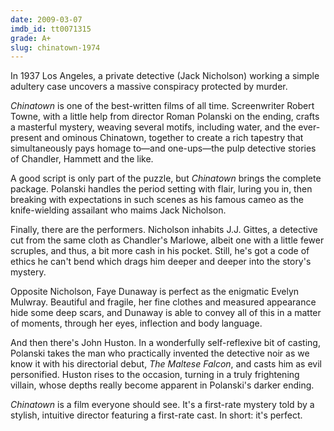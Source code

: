 ```yaml
---
date: 2009-03-07
imdb_id: tt0071315
grade: A+
slug: chinatown-1974
---
```


In 1937 Los Angeles, a private detective (Jack Nicholson) working a simple adultery case uncovers a massive conspiracy protected by murder.

_Chinatown_ is one of the best-written films of all time. Screenwriter Robert Towne, with a little help from director Roman Polanski on the ending, crafts a masterful mystery, weaving several motifs, including water, and the ever-present and ominous Chinatown, together to create a rich tapestry that simultaneously pays homage to—and one-ups—the pulp detective stories of Chandler, Hammett and the like.

A good script is only part of the puzzle, but _Chinatown_ brings the complete package. Polanski handles the period setting with flair, luring you in, then breaking with expectations in such scenes as his famous cameo as the knife-wielding assailant who maims Jack Nicholson.

Finally, there are the performers. Nicholson inhabits J.J. Gittes, a detective cut from the same cloth as Chandler's Marlowe, albeit one with a little fewer scruples, and thus, a bit more cash in his pocket. Still, he's got a code of ethics he can't bend which drags him deeper and deeper into the story's mystery.

Opposite Nicholson, Faye Dunaway is perfect as the enigmatic Evelyn Mulwray. Beautiful and fragile, her fine clothes and measured appearance hide some deep scars, and Dunaway is able to convey all of this in a matter of moments, through her eyes, inflection and body language.

And then there's John Huston. In a wonderfully self-reflexive bit of casting, Polanski takes the man who practically invented the detective noir as we know it with his directorial debut, <span data-imdb-id="tt0033870">_The Maltese Falcon_</span>, and casts him as evil personified. Huston rises to the occasion, turning in a truly frightening villain, whose depths really become apparent in Polanski's darker ending.

_Chinatown_ is a film everyone should see. It's a first-rate mystery told by a stylish, intuitive director featuring a first-rate cast. In short: it's perfect.

